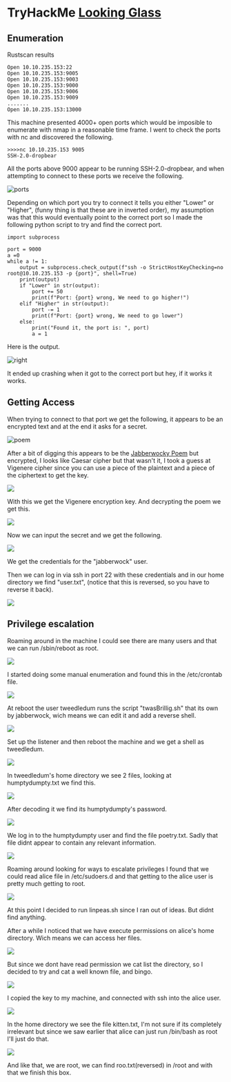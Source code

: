 
# TryHackMe [Looking Glass](https://tryhackme.com/room/lookingglass)

## Enumeration

Rustscan results

    Open 10.10.235.153:22
    Open 10.10.235.153:9005
    Open 10.10.235.153:9003
    Open 10.10.235.153:9000
    Open 10.10.235.153:9006
    Open 10.10.235.153:9009
    .......
    Open 10.10.235.153:13000

This machine presented 4000+ open ports which would be imposible to enumerate with nmap in a reasonable time frame. I went to check the ports with nc and discovered the following.

    >>>>nc 10.10.235.153 9005
    SSH-2.0-dropbear 

All the ports above 9000 appear to be running SSH-2.0-dropbear, and when attempting to connect to these ports we receive the following.

![ports](images/ports.png)

Depending on which port you try to connect it tells you either "Lower" or "Higher", (funny thing is that these are in inverted order), my assumption was that this would eventually point to the correct port so I made the following python script to try and find the correct port.

    import subprocess

    port = 9000
    a =0
    while a != 1:
        output = subprocess.check_output(f"ssh -o StrictHostKeyChecking=no root@10.10.235.153 -p {port}", shell=True)
        print(output)
        if "Lower" in str(output):
            port += 50
            print(f"Port: {port} wrong, We need to go higher!")
        elif "Higher" in str(output):
            port -= 1
            print(f"Port: {port} wrong, We need to go lower")
        else:
            print("Found it, the port is: ", port)
            a = 1

Here is the output.

![right](images/rightport.png)

It ended up crashing when it got to the correct port but hey, if it works it works.

## Getting Access

When trying to connect to that port we get the following, it appears to be an encrypted text and at the end it asks for a secret.

![poem](images/poem.png)

After a bit of digging this appears to be the [Jabberwocky Poem](https://www.poetryfoundation.org/poems/42916/jabberwocky) but encrypted, I looks like Caesar cipher but that wasn't it, I took a guess at Vigenere cipher since you can use a piece of the plaintext and a piece of the ciphertext to get the key.

![](images/2021-04-12-21-36-13.png)

With this we get the Vigenere encryption key. And decrypting the poem we get this.

![](images/2021-04-12-21-39-19.png)

Now we can input the secret and we get the following.

![](images/2021-04-12-21-41-05.png)

We get the credentials for the "jabberwock" user. 

Then we can log in via ssh in port 22 with these credentials and in our home directory we find "user.txt", (notice that this is reversed, so you have to reverse it back).

![](images/2021-04-12-21-49-54.png)

## Privilege escalation

Roaming around in the machine I could see there are many users and that we can run /sbin/reboot as root.

![](images/2021-04-12-21-57-17.png)

I started doing some manual enumeration and found this in the /etc/crontab file.

![](images/2021-04-12-22-06-10.png)

At reboot the user tweedledum runs the script "twasBrillig.sh" that its own by jabberwock, wich means we can edit it and add a reverse shell.

![](images/2021-04-12-22-11-16.png)

Set up the listener and then reboot the machine and we get a shell as tweedledum. 

![](images/2021-04-12-22-15-51.png)

In tweedledum's home directory we see 2 files, looking at humptydumpty.txt we find this.

![](images/2021-04-12-22-18-53.png)

After decoding it we find its humptydumpty's password.

![](images/2021-04-12-22-21-06.png)

We log in to the humptydumpty user and find the file poetry.txt. Sadly that file didnt appear to contain any relevant information.

![](images/2021-04-12-22-24-18.png)

Roaming around looking for ways to escalate privileges I found that we could read alice file in /etc/sudoers.d and that getting to the alice user is pretty much getting to root.

![](images/2021-04-12-22-31-08.png)

At this point I decided to run linpeas.sh since I ran out of ideas. But didnt find anything.

After a while I noticed that we have execute permissions on alice's home directory. Wich means we can access her files.

![](images/2021-04-12-22-34-38.png)

But since we dont have read permission we cat list the directory, so I decided to try and cat a well known file, and bingo.

![](images/2021-04-12-22-36-24.png)

I copied the key to my machine, and connected with ssh into the alice user.

![](images/2021-04-12-22-39-24.png)

In the home directory we see the file kitten.txt, I'm not sure if its completely irrelevant but since we saw earlier that alice can just run /bin/bash as root I'll just do that.

![](images/2021-04-12-22-43-44.png)

And like that, we are root, we can find roo.txt(reversed) in /root and with that we finish this box. 
